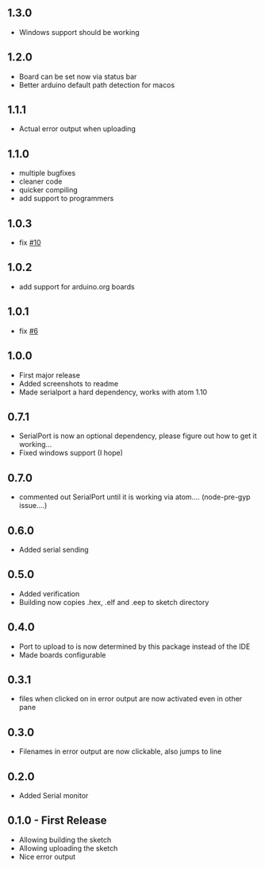 ## 1.3.0
* Windows support should be working

## 1.2.0
* Board can be set now via status bar
* Better arduino default path detection for macos

## 1.1.1
* Actual error output when uploading

## 1.1.0
* multiple bugfixes
* cleaner code
* quicker compiling
* add support to programmers

## 1.0.3
* fix [#10](https://github.com/Sorunome/arduino-upload/issues/6)

## 1.0.2
* add support for arduino.org boards

## 1.0.1
* fix [#6](https://github.com/Sorunome/arduino-upload/issues/6)

## 1.0.0
* First major release
* Added screenshots to readme
* Made serialport a hard dependency, works with atom 1.10

## 0.7.1
* SerialPort is now an optional dependency, please figure out how to get it working...
* Fixed windows support (I hope)

## 0.7.0
* commented out SerialPort until it is working via atom.... (node-pre-gyp issue....)

## 0.6.0
* Added serial sending

## 0.5.0
* Added verification
* Building now copies .hex, .elf and .eep to sketch directory

## 0.4.0
* Port to upload to is now determined by this package instead of the IDE
* Made boards configurable

## 0.3.1
* files when clicked on in error output are now activated even in other pane

## 0.3.0
* Filenames in error output are now clickable, also jumps to line

## 0.2.0
* Added Serial monitor

## 0.1.0 - First Release
* Allowing building the sketch
* Allowing uploading the sketch
* Nice error output
